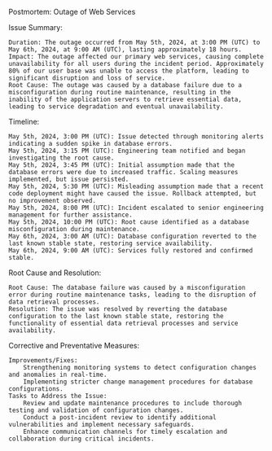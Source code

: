 
Postmortem: Outage of Web Services

Issue Summary:

    Duration: The outage occurred from May 5th, 2024, at 3:00 PM (UTC) to May 6th, 2024, at 9:00 AM (UTC), lasting approximately 18 hours.
    Impact: The outage affected our primary web services, causing complete unavailability for all users during the incident period. Approximately 80% of our user base was unable to access the platform, leading to significant disruption and loss of service.
    Root Cause: The outage was caused by a database failure due to a misconfiguration during routine maintenance, resulting in the inability of the application servers to retrieve essential data, leading to service degradation and eventual unavailability.

Timeline:

    May 5th, 2024, 3:00 PM (UTC): Issue detected through monitoring alerts indicating a sudden spike in database errors.
    May 5th, 2024, 3:15 PM (UTC): Engineering team notified and began investigating the root cause.
    May 5th, 2024, 3:45 PM (UTC): Initial assumption made that the database errors were due to increased traffic. Scaling measures implemented, but issue persisted.
    May 5th, 2024, 5:30 PM (UTC): Misleading assumption made that a recent code deployment might have caused the issue. Rollback attempted, but no improvement observed.
    May 5th, 2024, 8:00 PM (UTC): Incident escalated to senior engineering management for further assistance.
    May 5th, 2024, 10:00 PM (UTC): Root cause identified as a database misconfiguration during maintenance.
    May 6th, 2024, 3:00 AM (UTC): Database configuration reverted to the last known stable state, restoring service availability.
    May 6th, 2024, 9:00 AM (UTC): Services fully restored and confirmed stable.

Root Cause and Resolution:

    Root Cause: The database failure was caused by a misconfiguration error during routine maintenance tasks, leading to the disruption of data retrieval processes.
    Resolution: The issue was resolved by reverting the database configuration to the last known stable state, restoring the functionality of essential data retrieval processes and service availability.

Corrective and Preventative Measures:

    Improvements/Fixes:
        Strengthening monitoring systems to detect configuration changes and anomalies in real-time.
        Implementing stricter change management procedures for database configurations.
    Tasks to Address the Issue:
        Review and update maintenance procedures to include thorough testing and validation of configuration changes.
        Conduct a post-incident review to identify additional vulnerabilities and implement necessary safeguards.
        Enhance communication channels for timely escalation and collaboration during critical incidents.

